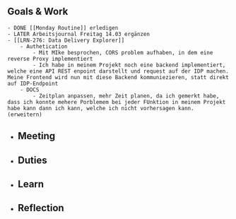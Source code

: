 ## Goals & Work
	- DONE [[Monday Routine]] erledigen
	- LATER Arbeitsjournal Freitag 14.03 ergänzen
	- [[LRN-276: Data Delivery Explorer]]
		- Authetication
			- Mit MIke besprochen, CORS problem aufhaben, in dem eine reverse Proxy implementiert
			- Ich habe in meinem Projekt noch eine backend implementiert, welche eine API REST enpoint darstellt und request auf der IDP machen. Meine Frontend wird nun mit diese Backend kommuniezieren, statt direkt auf IDP-Endpoint
		- DOCS
			- Zeitplan anpassen, mehr Zeit planen, da ich gemerkt habe, dass ich konnte mehere Porblemem bei jeder FUnktion in meinem Projekt habe kann dann ich kann, welche ich nicht vorhersagen kann. (erweitern)
- ## Meeting
- ## Duties
- ## Learn
- ## Reflection
